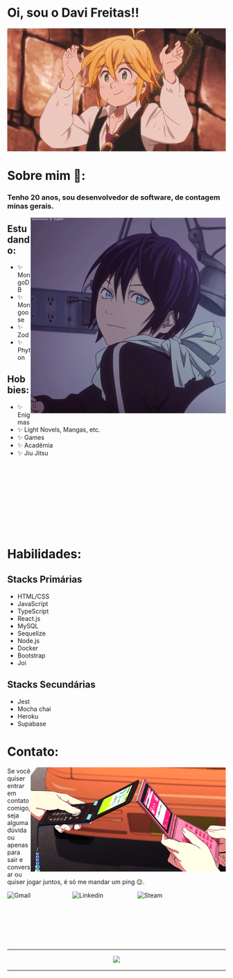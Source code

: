 # Oi, sou o Davi Freitas!!

<div align="center">
<img hight="300" width="700" alt="GIF" align="center" src="assets/gifs/208593.gif">
</div>

# Sobre mim 💬:

### Tenho 20 anos, sou desenvolvedor de software, de contagem minas gerais.

<img hight="450" width="450" alt="GIF" align="right" src="assets/gifs/13626.gif">

## Estudando:

- ✨ MongoDB
- ✨ Mongoose
- ✨ Zod
- ✨ Phyton

## Hobbies: 

- ✨ Enigmas
- ✨ Light Novels, Mangas, etc.
- ✨ Games
- ✨ Acadêmia
- ✨ Jiu Jitsu

</br>
</br>
</br>
</br>
</br>
</br>
</br>
</br>
</br>

# Habilidades:

## Stacks Primárias

- HTML/CSS
- JavaScript
- TypeScript
- React.js
- MySQL 
- Sequelize
- Node.js
- Docker
- Bootstrap
- Joi
<!-- - Conhecimento de Design Patterns, Orientação a Objetos, Clean Code e boas práticas de programação;
- Mobile First;
- MVP/MVVM/Clean Architecture;
- Integração com Api REST
- CI/CD;
 - Testes unitários
- TDD 
- ORM, ODM -->


## Stacks Secundárias

- Jest
- Mocha chai
- Heroku
- Supabase

# Contato:
<p>
 <img hight="320" width="450" align="right" alt="GIF" src="assets/gifs/email.gif">

Se você quiser entrar em contato comigo, seja alguma dúvida ou apenas para sair e conversar ou quiser jogar juntos, é só me mandar um ping 😉.

 <a href="mailto:df828316@gmail.com">
  <img align="left" alt="Gmail" width="150" hight="100" src="https://github.com/datavinny/datavinny/blob/master/assets/icons/gmail.png" />
 </a>
 
 <a href="https://www.linkedin.com/in/davifreitass/">
   <img align="left" alt="Linkedin" width="150" hight="100" src="https://github.com/datavinny/datavinny/blob/master/assets/icons/linkedin.png" />
 </a>
 
 <a href="https://steamcommunity.com/id/marrastral/">
   <img align="left" alt="Steam" width="150" hight="100" src="https://github.com/datavinny/datavinny/blob/master/assets/icons/steam.png" />
 </a>
</p>
 
</br></br></br>
</br></br></br>
</br>
*************
<p align="center" >  
  <a href="https://github.com/datavinny/github-readme-stats"> 
    <img  src="https://github-readme-stats.vercel.app/api?username=datavinny&&show_icons=true&theme=radical"/>
  </a>
 </p>

*************
